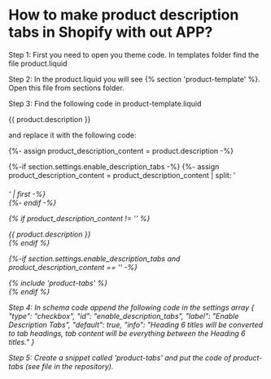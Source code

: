 # How to make product description tabs in Shopify with out APP?

Step 1: First you need to open you theme code. In templates folder find the file product.liquid

Step 2: In the product.liquid you will see {% section 'product-template' %}. Open this file from sections folder.

Step 3: Find the following code in product-template.liquid

{{ product.description }}

and replace it with the following code:

{%- assign product_description_content = product.description -%}

{%-if section.settings.enable_description_tabs -%}
  {%- assign product_description_content = product_description_content | split: '<h6>' | first -%}  
{%- endif -%}

{% if product_description_content != '' %}
  <div id="product-description">
    {{ product.description }}
  </div>
{% endif %}

{%-if section.settings.enable_description_tabs and product_description_content == '' -%}
  <div id="product-description">
    {% include 'product-tabs' %}
  </div>
{% endif  %}

Step 4: In schema code append the following code in the settings array
{
  "type": "checkbox",
  "id": "enable_description_tabs",
  "label": "Enable Description Tabs",
  "default": true,
  "info": "Heading 6 titles will be converted to tab headings, tab content will be everything between the Heading 6 titles."
}

Step 5: Create a snippet called 'product-tabs' and put the code of product-tabs (see file in the repository).
